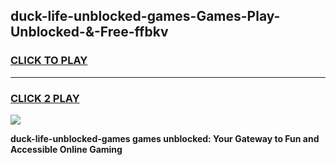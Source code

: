 
## duck-life-unblocked-games-Games-Play-Unblocked-&-Free-ffbkv
<h3>
<a href="https://premium76.site?title=duck-life-unblocked-games&ref=24A">CLICK TO PLAY</a></h3>
<hr>

<h3>
<a href="https://premium76.site?title=duck-life-unblocked-games&ref=24A">CLICK 2 PLAY</a>
  
</h3>

<a href="https://premium76.site?title=duck-life-unblocked-games&ref=24A"><img src="https://clearcache.store/games.png"></a>


**duck-life-unblocked-games games unblocked: Your Gateway to Fun and Accessible Online Gaming**
